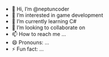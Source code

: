 - 👋 Hi, I’m @neptuncoder
- 👀 I’m interested in game development
- 🌱 I’m currently learning C#
- 💞️ I’m looking to collaborate on 
- 📫 How to reach me ...
- 😄 Pronouns: ...
- ⚡ Fun fact: ...

<!---
neptuncoder/neptuncoder is a ✨ special ✨ repository because its `README.md` (this file) appears on your GitHub profile.
You can click the Preview link to take a look at your changes.
--->
